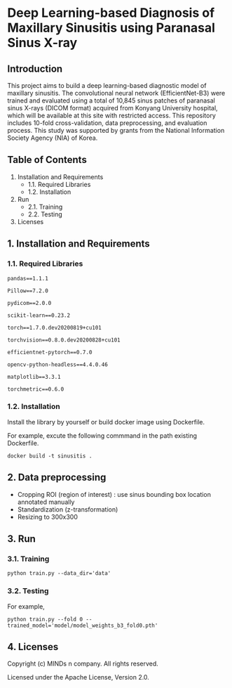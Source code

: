 # Deep Learning-based Diagnosis of Maxillary Sinusitis using Paranasal Sinus X-ray 

## Introduction
This project aims to build a deep learning-based diagnostic model of maxillary sinusitis. The convolutional neural network (EfficientNet-B3) were trained and evaluated using a total of 10,845 sinus patches of paranasal sinus X-rays (DICOM format) acquired from Konyang University hospital, which will be available at this site with restricted access. This repository includes 10-fold cross-validation, data preprocessing, and evaluation process. This study was supported by grants from the National Information Society Agency (NIA) of Korea.

## Table of Contents
1. Installation and Requirements
	- 1.1. Required Libraries
	- 1.2. Installation
2. Run
	- 2.1. Training
	- 2.2. Testing
3. Licenses

 
## 1. Installation and Requirements

### 1.1. Required Libraries
```
pandas==1.1.1

Pillow==7.2.0

pydicom==2.0.0

scikit-learn==0.23.2

torch==1.7.0.dev20200819+cu101

torchvision==0.8.0.dev20200828+cu101

efficientnet-pytorch==0.7.0

opencv-python-headless==4.4.0.46

matplotlib==3.3.1

torchmetric==0.6.0
```
### 1.2. Installation
Install the library by yourself or build docker image using Dockerfile.

For example, excute the following commmand in the path existing Dockerfile.
```
docker build -t sinusitis .
```
## 2. Data preprocessing
- Cropping ROI (region of interest) : use sinus bounding box location annotated manually
- Standardization (z-transformation)
- Resizing to 300x300

## 3. Run
### 3.1. Training
```
python train.py --data_dir='data'
```
### 3.2. Testing
For example,
```
python train.py --fold 0 --trained_model='model/model_weights_b3_fold0.pth' 
```
## 4. Licenses
Copyright (c) MINDs n company. All rights reserved.

Licensed under the Apache License, Version 2.0.


